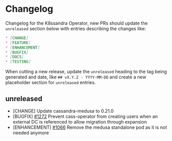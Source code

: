 # Changelog

Changelog for the K8ssandra Operator, new PRs should update the `unreleased` section below with entries describing the changes like:

```markdown
* [CHANGE]
* [FEATURE]
* [ENHANCEMENT]
* [BUGFIX]
* [DOCS]
* [TESTING]
```

When cutting a new release, update the `unreleased` heading to the tag being generated and date, like `## vX.Y.Z - YYYY-MM-DD` and create a new placeholder section for  `unreleased` entries.

## unreleased

* [CHANGE] Update cassandra-medusa to 0.21.0
* [BUGFIX] [#1272](https://github.com/k8ssandra/k8ssandra-operator/issues/1272) Prevent cass-operator from creating users when an external DC is referenced to allow migration through expansion
* [ENHANCEMENT] [#1066](https://github.com/k8ssandra/k8ssandra-operator/issues/1066) Remove the medusa standalone pod as it is not needed anymore